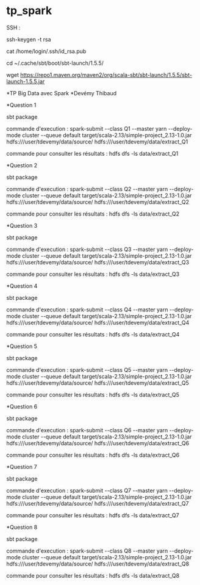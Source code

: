 # tp_spark

SSH : 


ssh-keygen -t rsa


cat /home/login/.ssh/id_rsa.pub


cd  ~/.cache/sbt/boot/sbt-launch/1.5.5/


wget https://repo1.maven.org/maven2/org/scala-sbt/sbt-launch/1.5.5/sbt-launch-1.5.5.jar

*TP Big Data avec Spark 
*Devémy Thibaud

*Question 1

  sbt package
  
  commande d'execution : spark-submit --class Q1 --master yarn --deploy-mode cluster --queue default target/scala-2.13/simple-project_2.13-1.0.jar      hdfs:///user/tdevemy/data/source/ hdfs:///user/tdevemy/data/extract_Q1
  
  commande pour consulter les résultats : hdfs dfs -ls data/extract_Q1

*Question 2

sbt package

commande d'execution : spark-submit --class Q2 --master yarn --deploy-mode cluster --queue default target/scala-2.13/simple-project_2.13-1.0.jar hdfs:///user/tdevemy/data/source/ hdfs:///user/tdevemy/data/extract_Q2

commande pour consulter les résultats : hdfs dfs -ls data/extract_Q2

*Question 3

sbt package

commande d'execution : spark-submit --class Q3 --master yarn --deploy-mode cluster --queue default target/scala-2.13/simple-project_2.13-1.0.jar hdfs:///user/tdevemy/data/source/ hdfs:///user/tdevemy/data/extract_Q3

commande pour consulter les résultats : hdfs dfs -ls data/extract_Q3

*Question 4

sbt package

commande d'execution : spark-submit --class Q4 --master yarn --deploy-mode cluster --queue default target/scala-2.13/simple-project_2.13-1.0.jar hdfs:///user/tdevemy/data/source/ hdfs:///user/tdevemy/data/extract_Q4

commande pour consulter les résultats : hdfs dfs -ls data/extract_Q4

*Question 5

sbt package

commande d'execution : spark-submit --class Q5 --master yarn --deploy-mode cluster --queue default target/scala-2.13/simple-project_2.13-1.0.jar hdfs:///user/tdevemy/data/source/ hdfs:///user/tdevemy/data/extract_Q5

commande pour consulter les résultats : hdfs dfs -ls data/extract_Q5

*Question 6

sbt package

commande d'execution : spark-submit --class Q6 --master yarn --deploy-mode cluster --queue default target/scala-2.13/simple-project_2.13-1.0.jar hdfs:///user/tdevemy/data/source/ hdfs:///user/tdevemy/data/extract_Q6

commande pour consulter les résultats : hdfs dfs -ls data/extract_Q6

*Question 7

sbt package

commande d'execution : spark-submit --class Q7 --master yarn --deploy-mode cluster --queue default target/scala-2.13/simple-project_2.13-1.0.jar hdfs:///user/tdevemy/data/source/ hdfs:///user/tdevemy/data/extract_Q7

commande pour consulter les résultats : hdfs dfs -ls data/extract_Q7

*Question 8

sbt package

commande d'execution : spark-submit --class Q8 --master yarn --deploy-mode cluster --queue default target/scala-2.13/simple-project_2.13-1.0.jar hdfs:///user/tdevemy/data/source/ hdfs:///user/tdevemy/data/extract_Q8

commande pour consulter les résultats : hdfs dfs -ls data/extract_Q8
